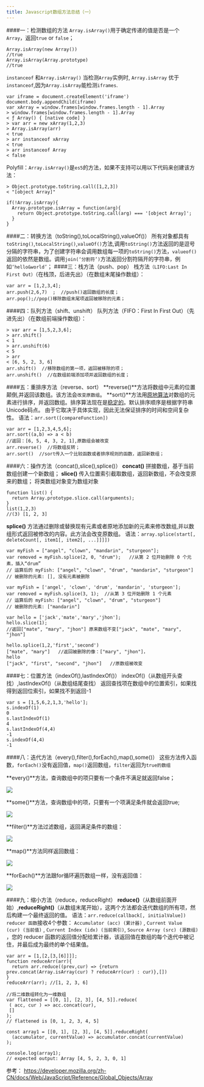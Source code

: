 ```yaml
---
title: Javascript数组方法总结（一）
---
```

####一：检测数组的方法
`Array.isArray()`用于确定传递的值是否是一个`Array`，返回`true` or `false`；
```
Array.isArray(new Array())
//true
Array.isArray(Array.prototype)
//true
```
`instanceof` 和`Array.isArray()`
当检测`Array`实例时, `Array.isArray` 优于 `instanceof`,因为`Array.isArray`能检测`iframes`.
```
var iframe = document.createElement('iframe')
document.body.appendChild(iframe)
var xArray = window.frames[window.frames.length - 1].Array
> window.frames[window.frames.length - 1].Array
< ƒ Array() { [native code] }
> var arr = new xArray(1,2,3)
> Array.isArray(arr)
< true
> arr instanceof xArray
< true
> arr instanceof Array
< false
```
Polyfill：`Array.isArray()`是`es5`的方法，如果不支持可以用以下代码来创建该方法：
```
> Object.prototype.toString.call([1,2,3])
< "[object Array]"

if(!Array.isArray){
  Array.prototype.isArray = function(arg){
    return Object.prototype.toString.call(arg) === '[object Array]';
  }
}
```
####二：转换方法（toString(),toLocalString(),valueOf()）
所有对象都具有`toString()`,`toLocalString()`,`valueOf()`方法,调用`toString()`方法返回的是逗号分隔的字符串，为了创建字符串会调用数组每一项的`toString()`方法，`valueof()`返回的依然是数组。调用`join(‘分割符’)`方法返回分割符隔开的字符串，例如`‘hello&world’`；
####三：栈方法（push、pop）
栈方法`（LIFO:Last In First Out）`（在栈顶，后进先出）（在数组末尾操作数组）：
```
var arr = [1,2,3,4];
arr.push(2,6,7)  ;  //push()返回数组的长度；
arr.pop();//pop()移除数组末尾项返回被移除的元素；
```
####四：队列方法（shift、unshift）
队列方法（FIFO：First In First Out）（先进先出）（在数组前端操作数组）：
```
> var arr = [1,5,2,3,6];
> arr.shift()
< 1
> arr.unshift(6)
< 5
> arr
< [6, 5, 2, 3, 6]
arr.shift()  //移除数组的第一项，返回被移除的项；
arr.unshift()  //在数组前端添加项并返回数组的长度；
```
####五：重排序方法（reverse、sort）
**reverse()**方法将数组中元素的位置颠倒,并返回该数组。该方法会`改变原数组`。
**sort()**方法用[原地算法](https://en.wikipedia.org/wiki/In-place_algorithm)对数组的元素进行排序，并返回数组。排序算法现在是[稳定的](https://zh.wikipedia.org/wiki/%E6%8E%92%E5%BA%8F%E7%AE%97%E6%B3%95#.E7.A9.A9.E5.AE.9A.E6.80.A7)。默认排序顺序是根据字符串Unicode码点。
由于它取决于具体实现，因此无法保证排序的时间和空间复杂性。
语法：`arr.sort([compareFunction])`
```
var arr = [1,2,3,4,5,6];
arr.sort((a,b) => a < b)  
//返回：[6, 5, 4, 3, 2, 1],原数组会被改变
arr.reverse()  //将数组反转；
arr.sort()  //sort传入一个比较函数或者排序规则的函数，返回新数组；
```
####六：操作方法（concat(),slice(),splice()）
**concat()** 拼接数组，基于当前数组创建一个新数组；
**slice()** 传入位置索引截取数组，返回新数组，不会改变原来的数组；
将类数组对象变为数组对象
```
function list() {
  return Array.prototype.slice.call(arguments);
}
list(1,2,3)
//(3) [1, 2, 3]
```
**splice()** 方法通过删除或替换现有元素或者原地添加新的元素来修改数组,并以数组形式返回被修改的内容。此方法会改变原数组。
语法：`array.splice(start[, deleteCount[, item1[, item2[, ...]]]])`
```
var myFish = ["angel", "clown", "mandarin", "sturgeon"];
var removed = myFish.splice(2, 0, "drum");   //从第 2 位开始删除 0 个元素，插入“drum”
// 运算后的 myFish: ["angel", "clown", "drum", "mandarin", "sturgeon"]
// 被删除的元素: [], 没有元素被删除

var myFish = ['angel', 'clown', 'drum', 'mandarin', 'sturgeon'];
var removed = myFish.splice(3, 1);  //从第 3 位开始删除 1 个元素
// 运算后的 myFish: ["angel", "clown", "drum", "sturgeon"]
// 被删除的元素: ["mandarin"]
```
```
var hello = ['jack','mate','mary','jhon']; 
hello.slice(1);  
//返回["mate", "mary", "jhon"] 原来数组不变["jack", "mate", "mary", "jhon"]

hello.splice(1,2,'first','second')
["mate", "mary"]   //返回被删除的像：["mary", "jhon"]，
hello
["jack", "first", "second", "jhon"]   //原数组被改变
```
####七：位置方法（indexOf(),lastIndexOf()）
indexOf()（从数组开头查找）,lastIndexOf()（从数组结尾查找）
 返回查找项在数组中的位置索引，如果找得到返回位索引，如果找不到返回-1
```
var s = [1,5,6,2,1,3,'hello'];
s.indexOf(1)
0
s.lastIndexOf(1)
4
s.lastIndexOf(4,4)
-1
s.indexOf(4,4)
-1
```
####八：迭代方法（every(),filter(),forEach(),map(),some()）
这些方法传入函数，`forEach()`没有返回值，`map()`返回数组，`filter`返回为`true的数组`

**every()**方法，查询数组中的项只要有一个条件不满足就返回false；

![](https://upload-images.jianshu.io/upload_images/5541401-be4325c6265500db.png?imageMogr2/auto-orient/strip%7CimageView2/2/w/1240)

**some()**方法，查询数组中的项，只要有一个项满足条件就会返回true;

![](https://upload-images.jianshu.io/upload_images/5541401-bb86bc1c6e33d54d.png?imageMogr2/auto-orient/strip%7CimageView2/2/w/1240)

**filter()**方法过滤数组，返回满足条件的数组：

![](https://upload-images.jianshu.io/upload_images/5541401-6aaaf8aa15ca47b2.png?imageMogr2/auto-orient/strip%7CimageView2/2/w/1240)

**map()**方法同样返回数组：

![](https://upload-images.jianshu.io/upload_images/5541401-ddeb3937ea8c5a81.png?imageMogr2/auto-orient/strip%7CimageView2/2/w/1240)

**forEach()**方法跟for循环遍历数组一样，没有返回值：

![](https://upload-images.jianshu.io/upload_images/5541401-f8547536fefd9f09.png?imageMogr2/auto-orient/strip%7CimageView2/2/w/1240)

####九：缩小方法（reduce，reduceRight）
**reduce()**（从数组前面开始）,**reduceRight()**（从数组末尾开始），这两个方法都会迭代数组的所有项，然后构建一个最终返回的值。
语法：`arr.reduce(callback[, initialValue])`
`reducer 函数`接收4个参数：
`Accumulator (acc) (累计器)` , `Current Value (cur) (当前值)` , `Current Index (idx) (当前索引)`, `Source Array (src) (源数组)`
，您的 reducer 函数的返回值分配给累计器，该返回值在数组的每个迭代中被记住，并最后成为最终的单个结果值。
```
var arr = [1,[2,[3,[6]]]];
function reduceArr(arr){
  return arr.reduce((prev,cur) => {return prev.concat(Array.isArray(cur) ? reduceArr(cur) : cur)},[])
}
reduceArr(arr); //[1, 2, 3, 6]

//将二维数组转化为一维数组
var flattened = [[0, 1], [2, 3], [4, 5]].reduce(
 ( acc, cur ) => acc.concat(cur),
 []
);
// flattened is [0, 1, 2, 3, 4, 5]
```
```
const array1 = [[0, 1], [2, 3], [4, 5]].reduceRight(
  (accumulator, currentValue) => accumulator.concat(currentValue)
);

console.log(array1);
// expected output: Array [4, 5, 2, 3, 0, 1]
```
参考：
https://developer.mozilla.org/zh-CN/docs/Web/JavaScript/Reference/Global_Objects/Array

